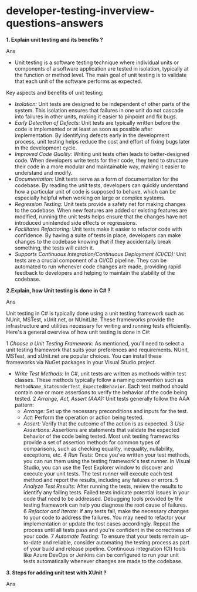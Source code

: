 # developer-testing-inverview-questions-answers

**1. Explain unit testing and its benefits ?**

Ans
- Unit testing is a software testing technique where individual units or components of a software application are tested in isolation, typically at the function or method level. The main goal of unit testing is to validate that each unit of the software performs as expected.

Key aspects and benefits of unit testing:

- _Isolation:_ Unit tests are designed to be independent of other parts of the system. This isolation ensures that failures in one unit do not cascade into failures in other units, making it easier to pinpoint and fix bugs.
- _Early_ _Detection_ _of_ _Defects:_ Unit tests are typically written before the code is implemented or at least as soon as possible after implementation. By identifying defects early in the development process, unit testing helps reduce the cost and effort of fixing bugs later in the development cycle.
- _Improved_ _Code_ _Quality:_ Writing unit tests often leads to better-designed code. When developers write tests for their code, they tend to structure their code in a more modular and maintainable way, making it easier to understand and modify.
- _Documentation:_ Unit tests serve as a form of documentation for the codebase. By reading the unit tests, developers can quickly understand how a particular unit of code is supposed to behave, which can be especially helpful when working on large or complex systems.
- _Regression_ _Testing:_ Unit tests provide a safety net for making changes to the codebase. When new features are added or existing features are modified, running the unit tests helps ensure that the changes have not introduced unintended side effects or regressions.
- _Facilitates_ _Refactoring:_ Unit tests make it easier to refactor code with confidence. By having a suite of tests in place, developers can make changes to the codebase knowing that if they accidentally break something, the tests will catch it.
- _Supports_ _Continuous_ _Integration/Continuous_ _Deployment_ _(CI/CD):_ Unit tests are a crucial component of a CI/CD pipeline. They can be automated to run whenever code changes are made, providing rapid feedback to developers and helping to maintain the stability of the codebase.

**2.Explain, how Unit testing is done in C# ?**

Ans

Unit testing in C# is typically done using a unit testing framework such as NUnit, MSTest, xUnit.net, or NUnitLite. These frameworks provide the infrastructure and utilities necessary for writing and running tests efficiently. Here's a general overview of how unit testing is done in C#:

1 _Choose_ _a_ _Unit_ _Testing_ _Framework:_ As mentioned, you'll need to select a unit testing framework that suits your preferences and requirements. NUnit, MSTest, and xUnit.net are popular choices. You can install these frameworks via NuGet packages in your Visual Studio project.
- _Write_ _Test_ _Methods:_ In C#, unit tests are written as methods within test classes. These methods typically follow a naming convention such as `MethodName_StateUnderTest_ExpectedBehavior`. Each test method should contain one or more assertions to verify the behavior of the code being tested.
2 _Arrange,_ _Act,_ _Assert (AAA):_ Unit tests generally follow the AAA pattern:
    - _Arrange:_ Set up the necessary preconditions and inputs for the test.
    - _Act:_ Perform the operation or action being tested.
    - _Assert:_ Verify that the outcome of the action is as expected.
3 _Use_ _Assertions:_ Assertions are statements that validate the expected behavior of the code being tested. Most unit testing frameworks provide a set of assertion methods for common types of comparisons, such as checking equality, inequality, nullability, exceptions, etc.
4 _Run_ _Tests:_ Once you've written your test methods, you can run them using the testing framework's test runner. In Visual Studio, you can use the Test Explorer window to discover and execute your unit tests. The test runner will execute each test method and report the results, including any failures or errors.
5 _Analyze_ _Test_ _Results:_ After running the tests, review the results to identify any failing tests. Failed tests indicate potential issues in your code that need to be addressed. Debugging tools provided by the testing framework can help you diagnose the root cause of failures.
6 _Refactor_ _and_ _Iterate:_ If any tests fail, make the necessary changes to your code to address the failures. You may need to refactor your implementation or update the test cases accordingly. Repeat the process until all tests pass and you're confident in the correctness of your code.
7 _Automate_ _Testing:_ To ensure that your tests remain up-to-date and reliable, consider automating the testing process as part of your build and release pipeline. Continuous integration (CI) tools like Azure DevOps or Jenkins can be configured to run your unit tests automatically whenever changes are made to the codebase.


**3. Steps for adding unit test with XUnit ?**

Ans






























